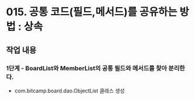 # 015. 공통 코드(필드,메서드)를 공유하는 방법 : 상속 


## 작업 내용

### 1단계 - BoardList와 MemberList의 공통 필드와 메서드를 찾아 분리한다.

- com.bitcamp.board.dao.ObjectList 클래스 생성

